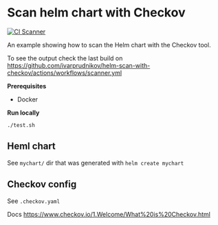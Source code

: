 Scan helm chart with Checkov
================

[![CI Scanner](https://github.com/ivarprudnikov/helm-scan-with-checkov/actions/workflows/scanner.yml/badge.svg)](https://github.com/ivarprudnikov/helm-scan-with-checkov/actions/workflows/scanner.yml)

An example showing how to scan the Helm chart with the Checkov tool.

To see the output check the last build on https://github.com/ivarprudnikov/helm-scan-with-checkov/actions/workflows/scanner.yml

**Prerequisites**

* Docker

**Run locally**

`./test.sh`

## Heml chart

See `mychart/` dir that was generated with `helm create mychart`

## Checkov config

See `.checkov.yaml`

Docs https://www.checkov.io/1.Welcome/What%20is%20Checkov.html

